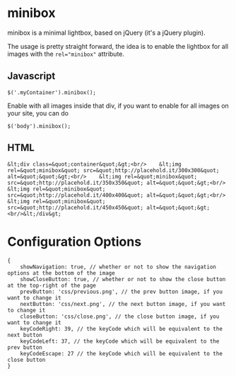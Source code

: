 # minibox

minibox is a minimal lightbox, based on jQuery (it's a jQuery plugin).

The usage is pretty straight forward, the idea is to enable the lightbox for
all images with the ```rel="minibox"``` attribute.

## Javascript

```
$('.myContainer').minibox();
```

Enable with all images inside that div, if you want to enable for all images on
your site, you can do

```
$('body').minibox();
```

## HTML

```
&lt;div class=&quot;container&quot;&gt;<br/>    &lt;img rel=&quot;minibox&quot; src=&quot;http://placehold.it/300x300&quot; alt=&quot;&quot;&gt;<br/>    &lt;img rel=&quot;minibox&quot; src=&quot;http://placehold.it/350x350&quot; alt=&quot;&quot;&gt;<br/>    &lt;img rel=&quot;minibox&quot; src=&quot;http://placehold.it/400x400&quot; alt=&quot;&quot;&gt;<br/>    &lt;img rel=&quot;minibox&quot; src=&quot;http://placehold.it/450x450&quot; alt=&quot;&quot;&gt;<br/>&lt;/div&gt;
``` 

# Configuration Options

```
{
    showNavigation: true, // whether or not to show the navigation options at the bottom of the image
    showCloseButton: true, // whether or not to show the close button at the top-right of the page
    prevButton: 'css/previous.png', // the prev button image, if you want to change it
    nextButton: 'css/next.png', // the next button image, if you want to change it
    closeButton: 'css/close.png', // the close button image, if you want to change it
    keyCodeRight: 39, // the keyCode which will be equivalent to the next button
    keyCodeLeft: 37, // the keyCode which will be equivalent to the prev button
    keyCodeEscape: 27 // the keyCode which will be equivalent to the close button
}
```